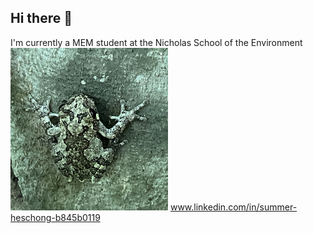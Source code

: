 ## Hi there 👋
I'm currently a MEM student at the Nicholas School of the Environment
<img src="IMG_0229.jpeg" alt="frog" width="50%"/>
www.linkedin.com/in/summer-heschong-b845b0119
<!--
**srheschong/srheschong** is a ✨ _special_ ✨ repository because its `README.md` (this file) appears on your GitHub profile.

Here are some ideas to get you started:

- 🔭 I’m currently working on ...
- 🌱 I’m currently learning ...
- 👯 I’m looking to collaborate on ...
- 🤔 I’m looking for help with ...
- 💬 Ask me about ...
- 📫 How to reach me: ...
- 😄 Pronouns: ...
- ⚡ Fun fact: ...
-->
